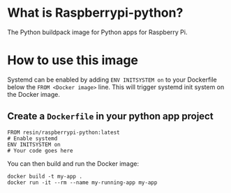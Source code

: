 # What is Raspberrypi-python?

The Python buildpack image for Python apps for Raspberry Pi.

# How to use this image

Systemd can be enabled by adding `ENV INITSYSTEM on` to your Dockerfile below the `FROM <Docker image>` line. This will trigger systemd init system on the Docker image.

## Create a `Dockerfile` in your python app project

	FROM resin/raspberrypi-python:latest
	# Enable systemd
	ENV INITSYSTEM on
	# Your code goes here

You can then build and run the Docker image:

	docker build -t my-app .
	docker run -it --rm --name my-running-app my-app
